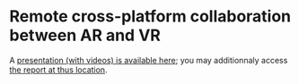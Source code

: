 # Remote cross-platform collaboration between AR and VR

A [presentation (with videos) is available here](https://docs.google.com/presentation/d/e/2PACX-1vTpe7kg_rbk207wcarsgiD1wsXsPjU9gu1bdHq-mYbok7VC_ngYQIaNy3-1gdWo-uhNpPTvyg_d3yrK/pub); you may additionnaly access [the report at thus location](report.pdf).
